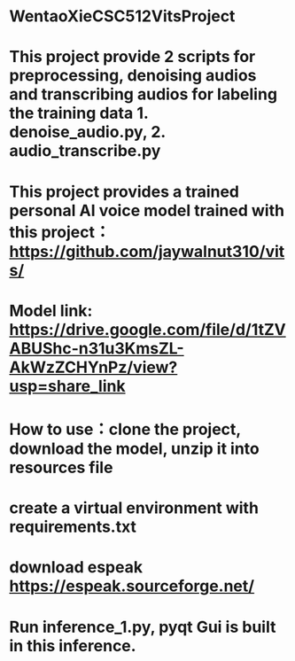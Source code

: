 # WentaoXieCSC512VitsProject
# This project provide 2 scripts for preprocessing, denoising audios and transcribing audios for labeling the training data 1. denoise_audio.py, 2. audio_transcribe.py
# This project provides a trained personal AI voice model trained with this project： https://github.com/jaywalnut310/vits/
# Model link: https://drive.google.com/file/d/1tZVABUShc-n31u3KmsZL-AkWzZCHYnPz/view?usp=share_link
# How to use：clone the project, download the model, unzip it into resources file
# create a virtual environment with requirements.txt
# download espeak https://espeak.sourceforge.net/
# Run inference_1.py, pyqt Gui is built in this inference. 
